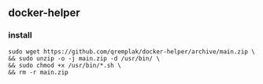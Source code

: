 ## docker-helper

### install
```
sudo wget https://github.com/qremplak/docker-helper/archive/main.zip \
&& sudo unzip -o -j main.zip -d /usr/bin/ \
&& sudo chmod +x /usr/bin/*.sh \
&& rm -r main.zip
```